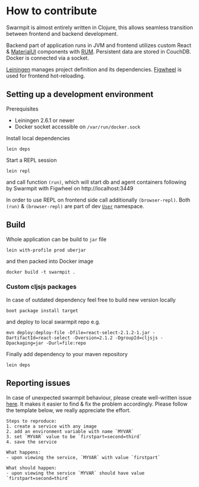 # How to contribute

Swarmpit is almost entirely written in Clojure, this allows seamless transition between frontend and backend development.

Backend part of application runs in JVM and frontend utilizes custom React & [MaterialUI](http://www.material-ui.com/) components with [RUM](https://github.com/tonsky/rum). Persistent data are stored in CouchDB. Docker is connected via a
socket.

[Leiningen](https://leiningen.org) manages project definition and its dependencies. [Figwheel](https://github.com/bhauman/lein-figwheel) is used for frontend hot-reloading.

## Setting up a development environment

Prerequisites
- Leiningen 2.6.1 or newer
- Docker socket accessible on `/var/run/docker.sock`

Install local dependencies

```
lein deps
```

Start a REPL session

```
lein repl
```

and call function `(run)`, which will start db and agent containers following by Swarmpit with Figwheel on http://localhost:3449

In order to use REPL on frontend side call additionally `(browser-repl)`. Both `(run)` & `(browser-repl)` are
part of dev [`User`](dev/user.clj) namespace.

## Build

Whole application can be build to `jar` file 

```
lein with-profile prod uberjar
```

and then packed into Docker image

```
docker build -t swarmpit .
```

### Custom cljsjs packages

In case of outdated dependency feel free to build new version locally 

```
boot package install target
```

and deploy to local swarmpit repo e.g.

```
mvn deploy:deploy-file -Dfile=react-select-2.1.2-1.jar -DartifactId=react-select -Dversion=2.1.2 -DgroupId=cljsjs -Dpackaging=jar -Durl=file:repo
```

Finally add dependency to your maven repository

```
lein deps
```

## Reporting issues

In case of unexpected swarmpit behaviour, please create well-written issue [here](https://github.com/swarmpit/swarmpit/issues/new). It makes it easier to find & fix the problem accordingly. Please follow the template below, we really appreciate the effort.
```
Steps to reproduce:
1. create a service with any image
2. add an environment variable with name `MYVAR`
3. set `MYVAR` value to be `firstpart=second=third`
4. save the service

What happens:
- upon viewing the service, `MYVAR` with value `firstpart` 

What should happen:
- upon viewing the service `MYVAR` should have value `firstpart=second=third`
```
